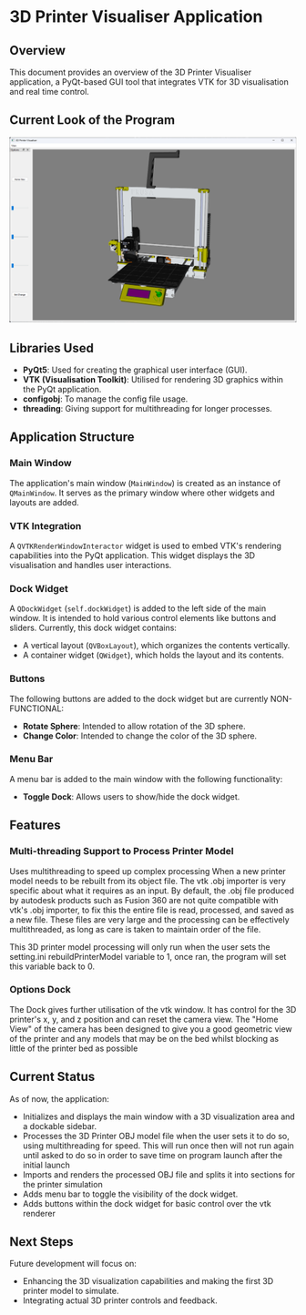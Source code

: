 # 3D Printer Visualiser Application

## Overview
This document provides an overview of the 3D Printer Visualiser application, a PyQt-based GUI tool that integrates VTK for 3D visualisation and real time control.

## Current Look of the Program 
![Screenshot 2024-01-11 202924.png](Screenshot%202024-01-11%20202924.png)

## Libraries Used
- **PyQt5**: Used for creating the graphical user interface (GUI).
- **VTK (Visualisation Toolkit)**: Utilised for rendering 3D graphics within the PyQt application.
- **configobj**: To manage the config file usage.
- **threading**: Giving support for multithreading for longer processes.

## Application Structure

### Main Window
The application's main window (`MainWindow`) is created as an instance of `QMainWindow`. It serves as the primary window where other widgets and layouts are added.

### VTK Integration
A `QVTKRenderWindowInteractor` widget is used to embed VTK's rendering capabilities into the PyQt application. This widget displays the 3D visualisation and handles user interactions.

### Dock Widget
A `QDockWidget` (`self.dockWidget`) is added to the left side of the main window. It is intended to hold various control elements like buttons and sliders. Currently, this dock widget contains:

- A vertical layout (`QVBoxLayout`), which organizes the contents vertically.
- A container widget (`QWidget`), which holds the layout and its contents.

### Buttons
The following buttons are added to the dock widget but are currently NON-FUNCTIONAL:
- **Rotate Sphere**: Intended to allow rotation of the 3D sphere.
- **Change Color**: Intended to change the color of the 3D sphere.

### Menu Bar
A menu bar is added to the main window with the following functionality:
- **Toggle Dock**: Allows users to show/hide the dock widget.

## Features

### Multi-threading Support to Process Printer Model
Uses multithreading to speed up complex processing
When a new printer model needs to be rebuilt from its object file. The vtk .obj importer is very specific about what it requires as an input.
By default, the .obj file produced by autodesk products such as Fusion 360 are not quite compatible with vtk's .obj importer, to fix this the entire file is read, processed, and saved as a new file. These files are very large and the processing can be effectively multithreaded, as long as care is taken to maintain order of the file. 

This 3D printer model processing will only run when the user sets the setting.ini rebuildPrinterModel variable to 1, once ran, the program will set this variable back to 0.

### Options Dock
The Dock gives further utilisation of the vtk window. It has control for the 3D printer's x, y, and z position and can reset the camera view.
The "Home View" of the camera has been designed to give you a good geometric view of the printer and any models that may be on the bed whilst blocking as little of the printer bed as possible

## Current Status
As of now, the application:
- Initializes and displays the main window with a 3D visualization area and a dockable sidebar.
- Processes the 3D Printer OBJ model file when the user sets it to do so, using multithreading for speed. This will run once then will not run again until asked to do so in order to save time on program launch after the initial launch
- Imports and renders the processed OBJ file and splits it into sections for the printer simulation
- Adds menu bar to toggle the visibility of the dock widget.
- Adds buttons within the dock widget for basic control over the vtk renderer

## Next Steps
Future development will focus on:
- Enhancing the 3D visualization capabilities and making the first 3D printer model to simulate.
- Integrating actual 3D printer controls and feedback.

